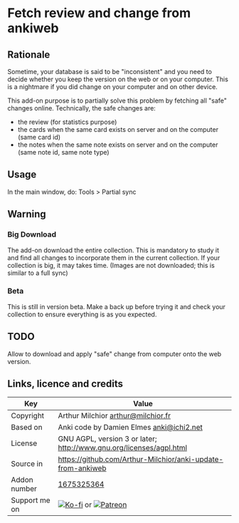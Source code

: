 # Fetch review and change from ankiweb
## Rationale
Sometime, your database is said to be "inconsistent" and you need to
decide whether you keep the version on the web or on your
computer. This is a nightmare if you did change on your computer and
on other device.

This add-on purpose is to partially solve this problem by fetching all
"safe" changes online. Technically, the safe changes are:
* the review (for statistics purpose)
* the cards when the same card exists on server and on the computer
  (same card id)
* the notes when the same note exists on server and on the computer
  (same note id, same note type)

## Usage
In the main window, do: Tools > Partial sync

## Warning

### Big Download
The add-on download the entire collection. This is mandatory to study
it and find all changes to incorporate them in the current
collection. If your collection is big, it may takes time. (Images are
not downloaded; this is similar to a full sync)


### Beta
This is still in version beta. Make a back up before trying it and
check your collection to ensure everything is as you expected.

## TODO
Allow to download and apply "safe" change from computer onto the web version.


## Links, licence and credits

Key         |Value
------------|-------------------------------------------------------------------
Copyright   | Arthur Milchior <arthur@milchior.fr>
Based on    | Anki code by Damien Elmes <anki@ichi2.net>
License     | GNU AGPL, version 3 or later; http://www.gnu.org/licenses/agpl.html
Source in   | https://github.com/Arthur-Milchior/anki-update-from-ankiweb
Addon number| [1675325364](https://ankiweb.net/shared/info/1675325364)
Support me on| [![Ko-fi](https://ko-fi.com/img/Kofi_Logo_Blue.svg)](Ko-fi.com/arthurmilchior) or [![Patreon](http://www.milchior.fr/patreon.png)](https://www.patreon.com/bePatron?u=146206)
